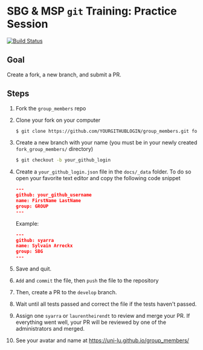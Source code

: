 # SBG & MSP `git` Training: Practice Session
[![Build Status](https://travis-ci.org/uni-lu/group_members.svg?branch=master)](https://travis-ci.org/uni-lu/group_members)

## Goal
Create a fork, a new branch, and submit a PR.

## Steps

1. Fork the `group_members` repo
2. Clone your fork on your computer
    ```sh
    $ git clone https://github.com/YOURGITHUBLOGIN/group_members.git fork_group_members
    ```

3. Create a new branch with your name (you must be in your newly created `fork_group_members/` directory)
    ```sh
    $ git checkout -b your_github_login
    ```

4. Create a `your_github_login.json` file in the `docs/_data` folder. To do so open your favorite text editor and copy the following code snippet
    ```json
    ---
    github: your_github_username
    name: FirstName LastName
    group: GROUP
    ---
    ```
    Example:
    ```json
    ---
    github: syarra
    name: Sylvain Arreckx
    group: SBG
    ---
    ```

5. Save and quit.

6. `Add` and `commit` the file, then `push` the file to the repository

7. Then, create a PR to the `develop` branch.

8. Wait until all tests passed and correct the file if the tests haven't passed.

9. Assign one `syarra` or `laurentheirendt` to review and merge your PR.
   If everything went well, your PR will be reviewed by one of the administrators and merged.

10. See your avatar and name at https://uni-lu.github.io/group_members/
